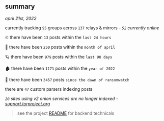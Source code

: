 
## summary
_april 21st, 2022_

currently tracking `95` groups across `137` relays & mirrors - _`52` currently online_

⏲ there have been `13` posts within the `last 24 hours`

🦈 there have been `250` posts within the `month of april`

🪐 there have been `979` posts within the `last 90 days`

🏚 there have been `1171` posts within the `year of 2022`

🦕 there have been `3457` posts `since the dawn of ransomwatch`

there are `47` custom parsers indexing posts

_`20` sites using v2 onion services are no longer indexed - [support.torproject.org](https://support.torproject.org/onionservices/v2-deprecation/)_

> see the project [README](https://github.com/thetanz/ransomwatch#ransomwatch--) for backend technicals
